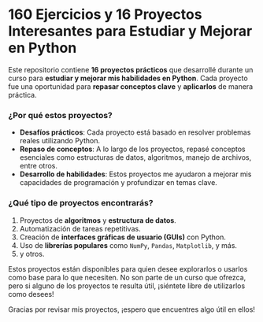 # 160 Ejercicios y 16 Proyectos Interesantes para Estudiar y Mejorar en Python

Este repositorio contiene **16 proyectos prácticos** que desarrollé durante un curso para **estudiar y mejorar mis habilidades en Python**. Cada proyecto fue una oportunidad para **repasar conceptos clave** y **aplicarlos** de manera práctica.

### ¿Por qué estos proyectos?

- **Desafíos prácticos**: Cada proyecto está basado en resolver problemas reales utilizando Python.
- **Repaso de conceptos**: A lo largo de los proyectos, repasé conceptos esenciales como estructuras de datos, algoritmos, manejo de archivos, entre otros.
- **Desarrollo de habilidades**: Estos proyectos me ayudaron a mejorar mis capacidades de programación y profundizar en temas clave.

### ¿Qué tipo de proyectos encontrarás?

1. Proyectos de **algoritmos** y **estructura de datos**.
2. Automatización de tareas repetitivas.
3. Creación de **interfaces gráficas de usuario (GUIs)** con Python.
4. Uso de **librerías populares** como `NumPy`, `Pandas`, `Matplotlib`, y más.
5. y otros.

Estos proyectos están disponibles para quien desee explorarlos o usarlos como base para lo que necesiten. No son parte de un curso que ofrezca, pero si alguno de los proyectos te resulta útil, ¡siéntete libre de utilizarlos como desees!

Gracias por revisar mis proyectos, ¡espero que encuentres algo útil en ellos!
